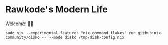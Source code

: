 # Rawkode's Modern Life

Welcome! 👋🏻


```
sudo nix --experimental-features "nix-command flakes" run github:nix-community/disko -- --mode disko /tmp/disk-config.nix
```